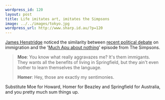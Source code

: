 ```yaml
--- 
wordpress_id: 120
layout: post
title: Life imitates art, imitates the Simpsons
image: ../../images/tokyo.jpg
wordpress_url: http://www.sharp.id.au/?p=120
---
```

<a href="http://blogs.gnome.org/view/jamesh/2006/09/14/0">James Henstridge</a> noticed the similarity between <a href="http://www.abc.net.au/news/newsitems/200609/s1741675.htm">recent political debate</a> on immigration and the '<a href="http://www.snpp.com/episodes/3F20.html">Much Apu about nothing</a>' episode from The Simpsons.

<blockquote> <strong>Moe</strong>: You know what really aggravazes me?  It's them immigants.  They wants all the benefits of living in Springfield, but they ain't even bother to learn themselves the language.

<strong>Homer</strong>: Hey, those are exactly my sentimonies.</blockquote>

Substitute Moe for Howard, Homer for Beazley and Springfield for Australia, and you pretty much  sum things up.
